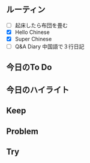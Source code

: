 ## ルーティン
- [ ] 起床したら布団を畳む
- [x] Hello Chinese
- [x] Super Chinese
- [ ] Q&A Diary 中国語で３行日記
## 今日のTo Do
## 今日のハイライト
## Keep
## Problem
## Try

